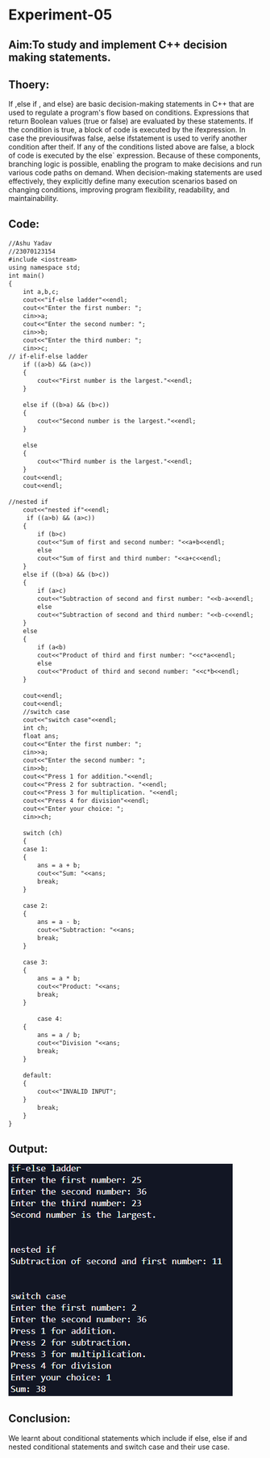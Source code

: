 # Experiment-05
## Aim:To study and implement C++ decision making statements.
## Thoery: 
If ,else if , and else} are basic decision-making statements in C++ that are used to regulate a program's flow based on conditions. Expressions that return Boolean values (true or false) are evaluated by these statements. If the condition is true, a block of code is executed by the ifexpression. In case the previousifwas false, aelse ifstatement is used to verify another condition after theif. If any of the conditions listed above are false, a block of code is executed by the else` expression. Because of these components, branching logic is possible, enabling the program to make decisions and run various code paths on demand. When decision-making statements are used effectively, they explicitly define many execution scenarios based on changing conditions, improving program flexibility, readability, and maintainability.

## Code:
```
//Ashu Yadav
//23070123154
#include <iostream>
using namespace std;
int main()
{
    int a,b,c;
    cout<<"if-else ladder"<<endl;
    cout<<"Enter the first number: ";
    cin>>a;
    cout<<"Enter the second number: ";
    cin>>b;
    cout<<"Enter the third number: ";
    cin>>c;
// if-elif-else ladder
    if ((a>b) && (a>c))
    {
        cout<<"First number is the largest."<<endl;
    }

    else if ((b>a) && (b>c))
    {
        cout<<"Second number is the largest."<<endl;
    }

    else
    {
        cout<<"Third number is the largest."<<endl;
    }
    cout<<endl;
    cout<<endl;

//nested if
    cout<<"nested if"<<endl;
     if ((a>b) && (a>c))
    {
        if (b>c)
        cout<<"Sum of first and second number: "<<a+b<<endl;
        else
        cout<<"Sum of first and third number: "<<a+c<<endl;
    }
    else if ((b>a) && (b>c))
    {
        if (a>c)
        cout<<"Subtraction of second and first number: "<<b-a<<endl;
        else
        cout<<"Subtraction of second and third number: "<<b-c<<endl;
    }
    else
    {
        if (a<b)
        cout<<"Product of third and first number: "<<c*a<<endl;
        else
        cout<<"Product of third and second number: "<<c*b<<endl;
    }

    cout<<endl;
    cout<<endl;
    //switch case
    cout<<"switch case"<<endl;
    int ch;
    float ans;
    cout<<"Enter the first number: ";
    cin>>a;
    cout<<"Enter the second number: ";
    cin>>b;
    cout<<"Press 1 for addition."<<endl;
    cout<<"Press 2 for subtraction. "<<endl;
    cout<<"Press 3 for multiplication. "<<endl;
    cout<<"Press 4 for division"<<endl;
    cout<<"Enter your choice: ";
    cin>>ch;

    switch (ch)
    {
    case 1:
    {
        ans = a + b;
        cout<<"Sum: "<<ans;
        break;
    }

    case 2:
    {
        ans = a - b;
        cout<<"Subtraction: "<<ans;
        break;
    }
    
    case 3:
    {
        ans = a * b;
        cout<<"Product: "<<ans;
        break;
    }

        case 4:
    {
        ans = a / b;
        cout<<"Division "<<ans;
        break;
    }

    default:
    {
        cout<<"INVALID INPUT";
    }
        break;
    }
}
```
## Output:

![exp5](https://github.com/ashuydv-05/Experiment-05/blob/main/5th%20f.png)
## Conclusion:
We learnt about conditional statements which include if else, else if and nested conditional statements and switch case and their use case.
